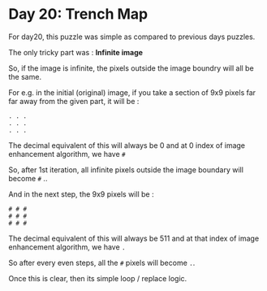 # Day 20: Trench Map

For day20, this puzzle was simple as compared to previous days puzzles.

The only tricky part was : **Infinite image**

So, if the image is infinite, the pixels outside the image boundry will all be the same. 

For e.g. in the initial (original) image, if you take a section of 9x9 pixels far far away from the given part, it will be : 
```
. . . 
. . .
. . .
```
The decimal equivalent of this will always be 0 and at 0 index of image enhancement algorithm, we have `#`

So, after 1st iteration, all infinite pixels outside the image boundary will become `#` .. 

And in the next step, the 9x9 pixels will be : 
```
# # #
# # #
# # #
```
The decimal equivalent of this will always be 511 and at that index of image enhancement algorithm, we have `.` 

So after every even steps, all the `#` pixels will become `.`. 

Once this is clear, then its simple loop / replace logic.